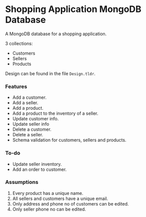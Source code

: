 # Shopping Application MongoDB Database

A MongoDB database for a shopping application.

3 collections:
* Customers
* Sellers
* Products

Design can be found in the file `Design.tldr`.

### Features

* Add a customer.
* Add a seller.
* Add a product.
* Add a product to the inventory of a seller.
* Update customer info.
* Update seller info
* Delete a customer.
* Delete a seller.
* Schema validation for customers, sellers and products.

### To-do
* Update seller inventory.
* Add an order to customer.

### Assumptions

1. Every product has a unique name.
2. All sellers and customers have a unique email.
3. Only address and phone no of customers can be edited.
4. Only seller phone no can be edited.